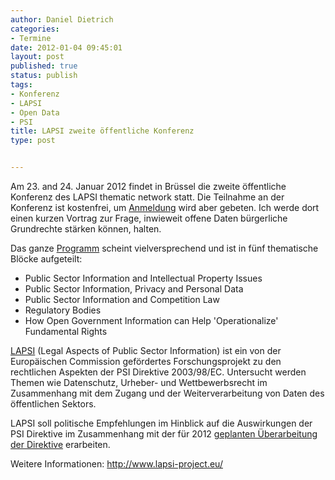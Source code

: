 ```yaml
---
author: Daniel Dietrich
categories:
- Termine
date: 2012-01-04 09:45:01
layout: post
published: true
status: publish
tags:
- Konferenz
- LAPSI
- Open Data
- PSI
title: LAPSI zweite öffentliche Konferenz
type: post


---
```


Am 23. and 24. Januar 2012 findet in Brüssel die zweite öffentliche Konferenz des LAPSI thematic network statt. Die Teilnahme an der Konferenz ist kostenfrei, um [Anmeldung](http://lapsi-conf02.eventbrite.com/) wird aber gebeten. Ich werde dort einen kurzen Vortrag zur Frage, inwieweit offene Daten bürgerliche Grundrechte stärken können, halten.

Das ganze [Programm](http://www.lapsi-project.eu/bruxellesprog) scheint vielversprechend und ist in fünf thematische Blöcke aufgeteilt:

* Public Sector Information and Intellectual Property Issues  
* Public Sector Information, Privacy and Personal Data  
* Public Sector Information and Competition Law  
* Regulatory Bodies  
* How Open Government Information can Help 'Operationalize' Fundamental Rights

[LAPSI](http://www.lapsi-project.eu/) (Legal Aspects of Public Sector Information) ist ein von der Europäischen Commission gefördertes Forschungsprojekt zu den rechtlichen Aspekten der PSI Direktive 2003/98/EC. Untersucht werden Themen wie Datenschutz, Urheber- und Wettbewerbsrecht im Zusammenhang mit dem Zugang und der Weiterverarbeitung von Daten des öffentlichen Sektors.

LAPSI soll politische Empfehlungen im Hinblick auf die Auswirkungen der PSI Direktive im Zusammenhang mit der für 2012 [geplanten Überarbeitung der Direktive](http://okfn.de/2011/12/die-open-data-strategie-der-europaeischen-kommission/) erarbeiten.

Weitere Informationen: <http://www.lapsi-project.eu/>